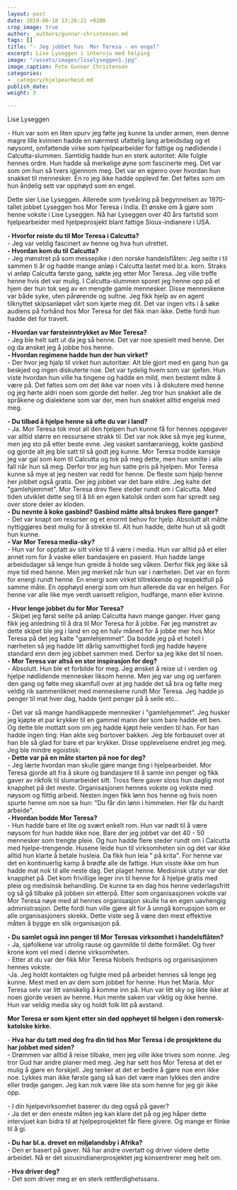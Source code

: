 ```yaml
---
layout: post
date: 2019-06-18 13:26:21 +0200
crop_image: true
author: _authors/gunnar-christensen.md
tags: []
title: "- Jeg jobbet hos  Mor Teresa - en engel"
excerpt: Lise Lyseggen i intervju med helping
image: "/assets/images/liselyseggen1.jpg"
image_caption: Foto Gunnar Christensen
categories:
- _category/hjelpearbeid.md
publish_date: 
weight: 3

---
```

Lise Lyseggen

\- Hun var som en liten spurv jeg følte jeg kunne ta under armen, men denne magre lille kvinnen hadde en nærmest ufattelig lang arbeidsdag og et nøysomt, omfattende virke som hjelpearbeider for fattige og nødlidende i Calcutta-slummen. Samtidig hadde hun en sterk autoritet: Alle fulgte hennes ordre. Hun hadde så merkelige øyne som fascinerte meg. Det var som om hun så tvers igjennom meg. Det var en egenro over hvordan hun snakket til mennesker. En ro jeg ikke hadde opplevd før. Det føltes som om hun åndelig sett var opphøyd som en engel.

Dette sier Lise Lyseggen. Allerede som tyveåring på begynnelsen av 1970-tallet jobbet Lyseggen hos Mor Teresa i India. Et ønske om å gjøre som henne vokste i Lise Lyseggen. Nå har Lyseggen over 40 års fartstid som hjelpearbeider med hjelpeprosjekt blant fattige Sioux-indianere i USA.

**- Hvorfor reiste du til Mor Teresa i Calcutta?**  
\- Jeg var veldig fascinert av henne og hva hun utrettet.  
**- Hvordan kom du til Calcutta?**  
\- Jeg mønstret på som messepike i den norske handelsflåten: Jeg seilte i til sammen ti år og hadde mange anløp i Calcutta lastet med bl.a. korn. Straks vi anløp Calcutta første gang, søkte jeg etter Mor Teresa. Jeg ville treffe henne hvis det var mulig. I Calcutta-slummen sporet jeg henne opp på et hjem der hun tok seg av en mengde gamle mennesker. Disse menneskene var både syke, uten pårørende og sultne. Jeg fikk hjelp av en agent tilknyttet skipsanløpet vårt som kjørte meg dit. Det var ingen vits i å søke audiens på forhånd hos Mor Teresa for det fikk man ikke. Dette fordi hun hadde det for travelt.

**- Hvordan var førsteinntrykket av Mor Teresa?**  
\- Jeg ble helt satt ut da jeg så henne. Det var noe spesielt med henne. Der og da ønsket jeg å jobbe hos henne.  
**- Hvordan regimene hadde hun der hun virket?**  
\- Der hvor jeg hjalp til virket hun autoritær. Alt ble gjort med en gang hun ga beskjed og ingen diskuterte noe. Det var tydelig hvem som var sjefen. Hun viste hvordan hun ville ha tingene og hadde en mild, men bestemt måte å være på. Det føltes som om det ikke var noen vits i å diskutere med henne og jeg hørte aldri noen som gjorde det heller. Jeg tror hun snakket alle de språkene og dialektene som var der, men hun snakket alltid engelsk med meg.

**- Du tilbød å hjelpe henne så ofte du var i land?**  
\- Ja. Mor Teresa tok imot all den hjelpen hun kunne få for hennes oppgaver var alltid større en ressursene strakk til. Det var nok ikke så mye jeg kunne, men jeg sto på etter beste evne. Jeg vasket sanitæranlegg, kokte gasbind og gjorde alt jeg ble satt til så godt jeg kunne. Mor Teresa trodde kanskje jeg var gal som kom til Calcutta og tok på meg dette, men hun smilte i alle fall når hun så meg. Derfor tror jeg hun satte pris på hjelpen. Mor Teresa kunne så mye at jeg nesten var redd for henne. De fleste som hjalp henne her jobbet også gratis. Der jeg jobbet var det bare eldre. Jeg kalte det "gamlehjemmet". Mor Teresa drev flere steder rundt om i Calcutta. Med tiden utviklet dette seg til å bli en egen katolsk orden som har spredt seg over store deler av kloden.  
**- Du nevnte å koke gasbind? Gasbind måtte altså brukes flere ganger?**  
\- Det var knapt om resurser og et enormt behov for hjelp. Absolutt alt måtte nyttiggjøres best mulig for å strekke til. Alt hun hadde, delte hun ut så godt hun kunne.  
**- Var Mor Teresa media-sky?**  
\- Hun var for opptatt av sitt virke til å være i media. Hun var alltid på et eller annet rom for å vaske eller bandasjere en pasient. Hun hadde lange arbeidsdager så lenge hun greide å holde seg våken. Derfor fikk jeg ikke så mye tid med henne. Men jeg merket når hun var i nærheten. Det var en form for energi rundt henne. En energi som virket tiltrekkende og respektfull på samme måte. En opphøyd energi som om hun allerede da var en helgen. For henne var alle like mye verdt uansett religion, hudfarge, mann eller kvinne.

**- Hvor lenge jobbet du for Mor Teresa?**  
\- Skipet jeg først seilte på anløp Calcutta havn mange ganger. Hver gang fikk jeg anledning til å dra til Mor Teresa for å jobbe. Før jeg mønstret av dette skipet ble jeg i land en og en halv måned for å jobbe mer hos Mor Teresa på det jeg kalte "gamlehjemmet". Da bodde jeg på et hotell i nærheten så jeg hadde litt dårlig samvittighet fordi jeg hadde høyere standard enn dem jeg jobbet sammen med. Derfor sa jeg ikke det til noen.  
**- Mor Teresa var altså en stor inspirasjon for deg?**  
\- Absolutt. Hun ble et forbilde for meg. Jeg ønsket å reise ut i verden og hjelpe nødlidende mennesker liksom henne. Men jeg var ung og uerfaren den gang og følte meg skamfull over at jeg hadde det så bra og følte meg veldig rik sammenliknet med menneskene rundt Mor Teresa. Jeg hadde jo penger til mat hver dag, hadde tjent penger på å seile etc..

\- Det var så mange handikappede mennesker i "gamlehjemmet". Jeg husker jeg kjøpte et par krykker til en gammel mann der som bare hadde ett ben. Og dette ble mottatt som om jeg hadde kjøpt hele verden til han. For han hadde ingen ting: Han akte seg bortover bakken. Jeg ble forbauset over at han ble så glad for bare et par krykker. Disse opplevelsene endret jeg meg. Jeg ble mindre egoistisk:  
**- Dette var på en måte starten på noe for deg?**  
\- Jeg lærte hvordan man skulle gjøre mange ting i hjelpearbeidet. Mor Teresa gjorde alt fra å skure og bandasjere til å samle inn penger og fikk gaver av rikfolk til slumarbeidet sitt. Tross flere gaver sloss hun daglig mot knapphet på det meste. Organisasjonen hennes vokste og vokste med nøysom og flittig arbeid. Nesten ingen fikk lønn hos henne og hvis noen spurte henne om noe sa hun: "Du får din lønn i himmelen. Her får du hardt arbeide".  
**- Hvordan bodde Mor Teresa?**  
\- Hun hadde bare et lite og svært enkelt rom. Hun var nødt til å være nøysom for hun hadde ikke noe. Bare der jeg jobbet var det 40 - 50 mennesker som trengte pleie. Og hun hadde flere steder rundt om i Calcutta med hjelpe-trengende. Husene leide hun til virksomheten sin og det var ikke alltid hun klarte å betale husleia. Da fikk hun leia " på krita". For henne var det en kontinuerlig kamp å brødfø alle de fattige. Hun visste ikke om hun hadde mat nok til alle neste dag. Det plaget henne. Medisinsk utstyr var det knapphet på. Det kom frivillige leger inn til henne for å hjelpe gratis med pleie og medisinsk behandling. De kunne ta en dag hos henne vederlagsfritt og så gå tilbake på jobben sin etterpå. Etter som organisasjonen vokste var Mor Teresa nøye med at hennes organisasjon skulle ha en egen uavhengig administrasjon. Dette fordi hun ville gjøre alt for å unngå korrupsjon som er alle organisasjoners skrekk. Dette viste seg å være den mest effektive måten å bygge en slik organisasjon på.

**- Du samlet også inn penger til Mor Teresas virksomhet i handelsflåten?**  
\- Ja, sjøfolkene var utrolig rause og gavmilde til dette formålet. Og hver krone kom vel med i denne virksomheten.  
\- Etter at du var der fikk Mor Teresa Nobels fredspris og organisasjonen hennes vokste.  
\-Ja. Jeg holdt kontakten og fulgte med på arbeidet hennes så lenge jeg kunne. Mest med en av dem som jobbet for henne: Hun het Maria. Mor Teresa selv var litt vanskelig å komme inn på. Hun var litt sky og likte ikke at noen gjorde vesen av henne. Hun mente saken var viktig og ikke henne. Hun var veldig media sky og holdt folk litt på avstand.

**Mor Teresa er som kjent etter sin død opphøyet til helgen i den romersk-katolske kirke.**

\- **Hva har du tatt med deg fra din tid hos Mor Teresa i de prosjektene du har jobbet med siden?**  
\- Drømmen var alltid å reise tilbake, men jeg ville ikke trives som nonne. Jeg tror Gud har andre planer med meg. Jeg har sett hos Mor Teresa at det er mulig å gjøre en forskjell. Jeg tenker at det er bedre å gjøre noe enn ikke noe. Lykkes man ikke første gang så kan det være man lykkes den andre eller tredje gangen. Jeg kan nok være like sta som henne for jeg gir ikke opp.

\- I din hjelpevirksomhet baserer du deg også på gaver?  
\- Ja det er den eneste måten jeg kan klare det på og jeg håper dette intervjuet kan bidra til at hjelpeprosjektet får flere givere. Og mange er flinke til å gi.

**- Du har bl.a. drevet en miljølandsby i Afrika?**  
\- Den er basert på gaver. Nå har andre overtatt og driver videre dette arbeidet. Nå er det siouxindianerprosjektet jeg konsentrerer meg helt om.

**- Hva driver deg?**  
\- Det som driver meg er en sterk rettferdighetssans.